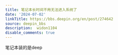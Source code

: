 ```yaml
---
title: 笔记本长时间不用无法进入系统了
date: '2024-07-02'
linkTitle: https://bbs.deepin.org/en/post/274642
source: deepin_bbs
description:  widon1104 
disable_comments: true
---
```

笔记本装的是deep
